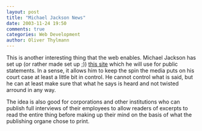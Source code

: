 ```yaml
---
layout: post
title: "Michael Jackson News"
date: 2003-11-24 19:50
comments: true
categories: Web Development
author: Oliver Thylmann
---
```



This is another interesting thing that the web enables. Michael Jackson has set up (or rather made set up ;)) [this site](http://www.mjnews.us/) which he will use for public statements. In a sense, it allows him to keep the spin the media puts on his court case at least a little bit in control. He cannot control what is said, but he can at least make sure that what he says is heard and not twisted arround in any way.

The idea is also good for corporations and other institutions who can publish full interviews of their employees to allow readers of excerpts to read the entire thing before making up their mind on the basis of what the publishing organe chose to print.

